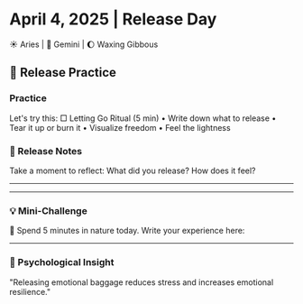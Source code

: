 # April 4, 2025 | Release Day
☀️ Aries | 🌙 Gemini | 🌔 Waxing Gibbous

## 🌱 Release Practice

### Practice
Let's try this:
□ Letting Go Ritual (5 min)
  • Write down what to release
  • Tear it up or burn it
  • Visualize freedom
  • Feel the lightness

### 📝 Release Notes
Take a moment to reflect:
What did you release? How does it feel?
_______________________
_______________________

### 💡 Mini-Challenge
🍃 Spend 5 minutes in nature today. Write your experience here:
_______________________

### 💫 Psychological Insight
"Releasing emotional baggage reduces stress and increases emotional resilience." 